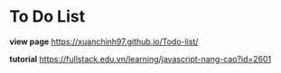 # To Do List

**view page** https://xuanchinh97.github.io/Todo-list/

**tutorial** https://fullstack.edu.vn/learning/javascript-nang-cao?id=2601
